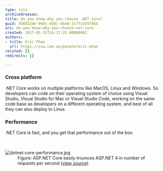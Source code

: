 ```yaml
---
type: rule
archivedreason: 
title: Do you know why you choose .NET Core?
guid: 5b60324e-940c-458c-bbe8-3177cd35f4bb
uri: do-you-know-why-you-choose-net-core
created: 2017-01-31T14:17:23.0000000Z
authors:
- title: Eric Phan
  url: https://ssw.com.au/people/eric-phan
related: []
redirects: []

---
```



<h3 class="ssw15-rteElement-H3">Cross platform<br></h3>.NET Core works on multiple platforms like MacOS, Linux and Windows. So developers can code on their operating system of choice using Visual Studio, Visual Studio for Mac or Visual Studio Code, working on the same code base as developers on a different operating system, and best of all they can also deploy to Linux.<h3 class="ssw15-rteElement-H3">Performance<br></h3>.NET Core is fast, and you get that performance out of the box.<br>
<br><excerpt class='endintro'></excerpt><br>
<dl class="image"><dt>
   <img src="/PublishingImages/dotnet-core-performance.jpg" alt="dotnet-core-performance.jpg" />
</dt><dd>Figure&#58; ASP.NET Core easily trounces ASP.NET 4 in number of requests per second (<a href="https&#58;//www.ageofascent.com/2016/02/18/asp-net-core-exeeds-1-15-million-requests-12-6-gbps/" target="_blank">view source</a>)</dd></dl>​<br>


